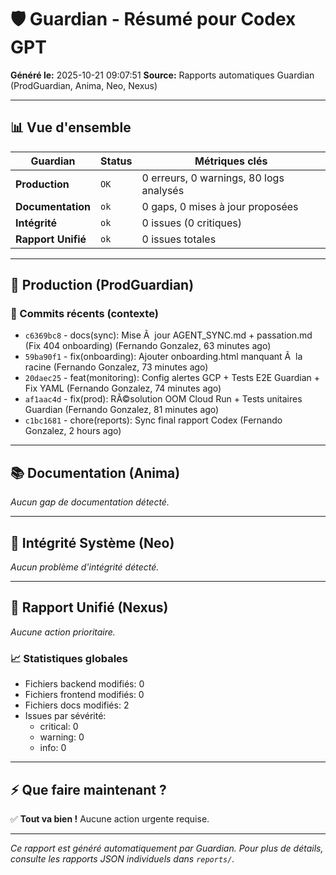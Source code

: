 # 🛡️ Guardian - Résumé pour Codex GPT

**Généré le:** 2025-10-21 09:07:51
**Source:** Rapports automatiques Guardian (ProdGuardian, Anima, Neo, Nexus)

---

## 📊 Vue d'ensemble

| Guardian | Status | Métriques clés |
|----------|--------|----------------|
| **Production** | `OK` | 0 erreurs, 0 warnings, 80 logs analysés |
| **Documentation** | `ok` | 0 gaps, 0 mises à jour proposées |
| **Intégrité** | `ok` | 0 issues (0 critiques) |
| **Rapport Unifié** | `ok` | 0 issues totales |

---

## 🔴 Production (ProdGuardian)

### 📝 Commits récents (contexte)

- `c6369bc8` - docs(sync): Mise Ã  jour AGENT_SYNC.md + passation.md (Fix 404 onboarding) (Fernando Gonzalez, 63 minutes ago)
- `59ba90f1` - fix(onboarding): Ajouter onboarding.html manquant Ã  la racine (Fernando Gonzalez, 73 minutes ago)
- `20daec25` - feat(monitoring): Config alertes GCP + Tests E2E Guardian + Fix YAML (Fernando Gonzalez, 74 minutes ago)
- `af1aac4d` - fix(prod): RÃ©solution OOM Cloud Run + Tests unitaires Guardian (Fernando Gonzalez, 81 minutes ago)
- `c1bc1681` - chore(reports): Sync final rapport Codex (Fernando Gonzalez, 2 hours ago)

---

## 📚 Documentation (Anima)

*Aucun gap de documentation détecté.*

---

## 🔐 Intégrité Système (Neo)

*Aucun problème d'intégrité détecté.*

---

## 🎯 Rapport Unifié (Nexus)

*Aucune action prioritaire.*

### 📈 Statistiques globales

- Fichiers backend modifiés: 0
- Fichiers frontend modifiés: 0
- Fichiers docs modifiés: 2
- Issues par sévérité:
  - critical: 0
  - warning: 0
  - info: 0

---

## ⚡ Que faire maintenant ?

✅ **Tout va bien !** Aucune action urgente requise.

---

*Ce rapport est généré automatiquement par Guardian. Pour plus de détails, consulte les rapports JSON individuels dans `reports/`.*
